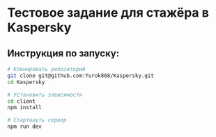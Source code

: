 # Тестовое задание для стажёра в Kaspersky


## Инструкция по запуску:

```bash
# Клонировать репозиторий
git clone git@github.com:Yurok868/Kaspersky.git
cd Kaspersky

# Установить зависимости
cd client
npm install

# Стартануть сервер
npm run dev
```

